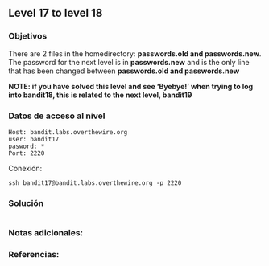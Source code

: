 ## Level 17 to level 18

### Objetivos 
There are 2 files in the homedirectory: **passwords.old and passwords.new**. The password for the next level is in **passwords.new** and is the only line that has been changed between **passwords.old and passwords.new**

**NOTE: if you have solved this level and see ‘Byebye!’ when trying to log into bandit18, this is related to the next level, bandit19**
### Datos de acceso al nivel 

```
Host: bandit.labs.overthewire.org  
user: bandit17
pasword: *
Port: 2220
```

 Conexión:
```
ssh bandit17@bandit.labs.overthewire.org -p 2220
```

### Solución 

``` bash

```

### Notas adicionales:



### Referencias:
